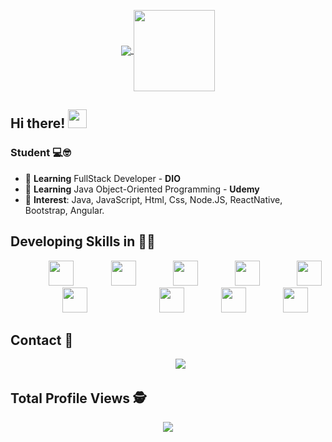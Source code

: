 <p align="center">

</p>
</br>
</br>
<p align="center">
  <a href="https://github.com/anuraghazra/github-readme-stats">
    <img
      align="center"
      src="https://github-readme-stats.vercel.app/api/top-langs/?username=alisonsantosofc&layout=compact"
    />
  </a>
  <a href="https://github.com/anuraghazra/github-readme-stats">
    <img
      align="center"
      height="130"
      src="https://github-readme-stats.vercel.app/api?username=alisonsantosofc&show_icons=true&theme=gruvbox"
    />
  </a>
</p>

## Hi there! <img src="https://raw.githubusercontent.com/iampavangandhi/iampavangandhi/master/gifs/Hi.gif" width="30px"></h2>

### Student 💻🤓
-  📘 **Learning** FullStack Developer - **DIO**
-  📕 **Learning** Java Object-Oriented Programming - **Udemy**
- 🔎 **Interest**: Java, JavaScript, Html, Css, Node.JS, ReactNative, Bootstrap, Angular.

## Developing Skills in 👨‍💻
<div align="center">
     &nbsp;&nbsp;&nbsp;&nbsp;&nbsp;&nbsp;&nbsp;&nbsp;&nbsp;&nbsp;&nbsp;&nbsp;&nbsp;
    <img height="40" src= "https://cdn.icon-icons.com/icons2/2415/PNG/512/java_original_wordmark_logo_icon_146459.png">
     &nbsp;&nbsp;&nbsp;&nbsp;&nbsp;&nbsp;&nbsp;&nbsp;&nbsp;&nbsp;&nbsp;&nbsp;&nbsp;
    <img height="40" src="https://cdn.icon-icons.com/icons2/2108/PNG/512/javascript_icon_130900.png">
    &nbsp;&nbsp;&nbsp;&nbsp;&nbsp;&nbsp;&nbsp;&nbsp;&nbsp;&nbsp;&nbsp;&nbsp;&nbsp;
    <img height="40" src="https://cdn.icon-icons.com/icons2/2107/PNG/512/file_type_html_icon_130541.png">
    &nbsp;&nbsp;&nbsp;&nbsp;&nbsp;&nbsp;&nbsp;&nbsp;&nbsp;&nbsp;&nbsp;&nbsp;&nbsp;
    <img height="40" src="https://cdn.icon-icons.com/icons2/2107/PNG/512/file_type_css_icon_130661.png">
    &nbsp;&nbsp;&nbsp;&nbsp;&nbsp;&nbsp;&nbsp;&nbsp;&nbsp;&nbsp;&nbsp;&nbsp;&nbsp;
    <img height="40" src="https://cdn.icon-icons.com/icons2/2667/PNG/512/folder_node_js_icon_161287.png">
     &nbsp;&nbsp;&nbsp;&nbsp;&nbsp;&nbsp;&nbsp;&nbsp;&nbsp;&nbsp;&nbsp;&nbsp;&nbsp;
    <img height="40" src="https://cdn.icon-icons.com/icons2/2667/PNG/512/folder_react_icon_161285.png">
    &nbsp;&nbsp;&nbsp;&nbsp;&nbsp;&nbsp;&nbsp;&nbsp;&nbsp;&nbsp;&nbsp;&nbsp;&nbsp;
    &nbsp;&nbsp;&nbsp;&nbsp;&nbsp;&nbsp;&nbsp;&nbsp;&nbsp;&nbsp;&nbsp;&nbsp;&nbsp;
    <img height="40" src="https://cdn.icon-icons.com/icons2/2107/PNG/512/file_type_git_icon_130581.png">
     &nbsp;&nbsp;&nbsp;&nbsp;&nbsp;&nbsp;&nbsp;&nbsp;&nbsp;&nbsp;&nbsp;&nbsp;&nbsp;
    <img height="40" src="https://cdn.icon-icons.com/icons2/2415/PNG/512/bootstrap_plain_wordmark_logo_icon_146620.png">
     &nbsp;&nbsp;&nbsp;&nbsp;&nbsp;&nbsp;&nbsp;&nbsp;&nbsp;&nbsp;&nbsp;&nbsp;&nbsp;
    <img height="40" src="https://cdn.icon-icons.com/icons2/2699/PNG/512/angular_logo_icon_169598.png">



</div>

## Contact :iphone:

<p align="center">
    &nbsp;&nbsp;&nbsp;&nbsp;&nbsp;&nbsp;&nbsp;&nbsp;&nbsp;
    <a href="https://www.linkedin.com/in/alison-santos-968170180/">
        <img src="https://img.shields.io/badge/linkedin-%230077B5.svg?&style=for-the-badge&logo=linkedin&logoColor=white&link=mailto:https://www.linkedin.com/in/alison-santos-968170180/">
    </a>
</p>

<p align="center"> 

 ## Total Profile Views :detective: <br>
 <p align="center"> 
   <img alingn="center" src="https://profile-counter.glitch.me/alisonsantosofc/count.svg" />
 </p>
</p>
